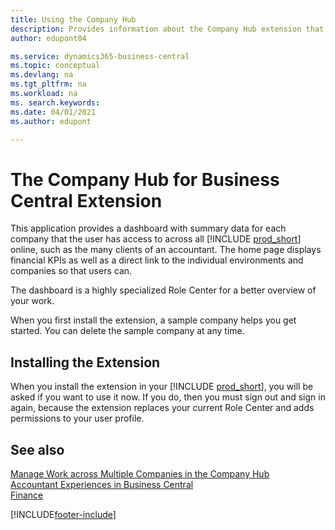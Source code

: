 ```yaml
---
title: Using the Company Hub
description: Provides information about the Company Hub extension that you can use to manage work across multiple companies in Business Central.
author: edupont04

ms.service: dynamics365-business-central
ms.topic: conceptual
ms.devlang: na
ms.tgt_pltfrm: na
ms.workload: na
ms. search.keywords: 
ms.date: 04/01/2021
ms.author: edupont

---
```

# The Company Hub for Business Central Extension

This application provides a dashboard with summary data for each company that the user has access to across all [!INCLUDE [prod_short](includes/prod_short.md)] online, such as the many clients of an accountant. The home page displays financial KPIs as well as a direct link to the individual environments and companies so that users can.

The dashboard is a highly specialized Role Center for a better overview of your work.

When you first install the extension, a sample company helps you get started. You can delete the sample company at any time.

## Installing the Extension

When you install the extension in your [!INCLUDE [prod_short](includes/prod_short.md)], you will be asked if you want to use it now. If you do, then you must sign out and sign in again, because the extension replaces your current Role Center and adds permissions to your user profile.

## See also

[Manage Work across Multiple Companies in the Company Hub](company-hub.md)  
[Accountant Experiences in Business Central ](finance-accounting.md)  
[Finance](finance.md)  


[!INCLUDE[footer-include](includes/footer-banner.md)]